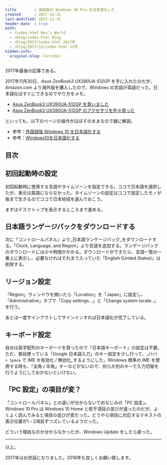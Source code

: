 ```yaml
---
title        : 英語版の Windows 10 Pro を日本語化した
created      : 2017-12-31
last-modified: 2017-12-31
header-date  : true
path:
  - /index.html Neo's World
  - /blog/index.html Blog
  - /blog/2017/index.html 2017年
  - /blog/2017/12/index.html 12月
hidden-info:
  original-blog: Corredor
---
```


2017年最後の記事である。

2017年11月30日、_Asus ZenBook3 UX390UA-512GP_ を手に入れたのだが、Amazon.com より海外版を購入したので、Windows の言語が英語だった。日本語化はすぐにできるのでやり方をメモ。

- [Asus ZenBook3 UX390UA-512GP を買いました](/blog/2017/12/06-01.html)
- [Asus ZenBook3 UX390UA-512GP のアクセサリを色々買った](/blog/2017/12/13-02.html)

といっても、以下のページの操作がほぼそのままなので雑に解説。

- 参考：[外国語版 Windows 10 を日本語化する](http://www.vwnet.jp/Windows/w10/2016092501/OtherLang2jaJP.htm)
- 参考：[Windows10を日本語化する](https://qiita.com/o_study_o/items/764a635834911812d714)

## 目次

## 初回起動時の設定

初回起動時に使用する言語やタイムゾーンを指定できる。ココで日本語を選択したが、表示は英語にならなかった。タイムゾーンの設定はココで設定したモノが後まで生きるのでココで日本地域を選んでおこう。

まずはデスクトップを表示するところまで進める。

## 日本語ランゲージパックをダウンロードする

次に「コントロールパネル」より_日本語ランゲージパック_をダウンロードする。「Clock, Language, and Region」より言語を追加する。ランゲージパックのダウンロードには少々時間がかかる。ダウンロードができたら、言語一覧の一番上に表示し、必要なければそれまで入っていた「English (United States)」は削除する。

## リージョン設定

「Region」ウィンドウを開いたら「Location」を「Japan」に設定し、「Administrative」タブで「Copy settings...」と「Change system locale..」を行う。

あとは一度サインアウトしてサインインすれば日本語化が完了している。

## キーボード設定

自分は英字配列のキーボードを買ったので「日本語キーボード」の設定は不要。ただ、普段使っている「Google 日本語入力」のキー設定を少し行って、_`Ctrl + Space` で IME を有効化 / 無効化_するようにした。Windows 標準の IME を使用する時も、「全角 / 半角」キーなどがないので、何らか別のキーで入力切替を行うようにしておかないといけない。

## 「PC 設定」の項目が変？

「コントロールパネル」との違いが分からないでおなじみの「PC 設定」。Windows 10 Pro は Windows 10 Home と若干項目の並びが違ったのだが、よくよく読んでみると項目の並びが変だった。どうやら項目に対応するテキストの表示位置が1・2項目ずつズレているようだった。

どういう理由なのか分からなかったが、Windows Update をしたら直った。

---

以上。

2017年はお世話になりました。2018年も宜しくお願い致します。
